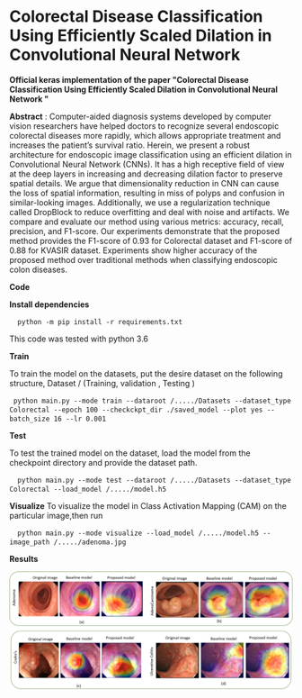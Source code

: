 # Colorectal Disease Classification Using Efficiently Scaled Dilation in Convolutional Neural Network
**Official keras implementation of the paper "Colorectal Disease Classification Using Efficiently Scaled Dilation in Convolutional Neural Network
"**

**Abstract** : 
Computer-aided diagnosis systems developed by computer vision researchers have helped doctors to recognize several endoscopic colorectal diseases more rapidly, which allows appropriate treatment and increases the patient’s survival ratio. Herein, we present a robust architecture for endoscopic image classification using an efficient dilation in Convolutional Neural Network (CNNs). It has a high receptive field of view at the deep layers in increasing and decreasing dilation factor to preserve spatial details. We argue that dimensionality reduction in CNN can cause the loss of spatial information, resulting in miss of polyps and confusion in similar-looking images. Additionally, we use a regularization technique called DropBlock to reduce overfitting and deal with noise and artifacts. We compare and evaluate our method using various metrics: accuracy, recall, precision, and F1-score. Our experiments demonstrate that the proposed method provides the F1-score of 0.93 for Colorectal dataset and F1-score of 0.88 for KVASIR dataset. Experiments show higher accuracy of the proposed method over traditional methods when classifying endoscopic colon diseases.

**Code**

**Install dependencies**

      python -m pip install -r requirements.txt
  
 This code was tested with python 3.6
 
 **Train**
 

To train the model on the datasets, put the desire dataset on the following structure, Dataset / (Training, validation , Testing )

     python main.py --mode train --dataroot /...../Datasets --dataset_type Colorectal --epoch 100 --checkckpt_dir ./saved_model --plot yes --batch_size 16 --lr 0.001

**Test**

To test the trained model on the dataset, load the model from the checkpoint directory and provide the dataset path.

      python main.py --mode test --dataroot /...../Datasets --dataset_type Colorectal --load_model /...../model.h5
      

**Visualize**
To visualize the model in Class Activation Mapping (CAM) on the particular image,then run

      python main.py --mode visualize --load_model /...../model.h5 --image_path /...../adenoma.jpg
      
**Results**

![With the proposed model, The similar-looking images were classified successfully. For example:](https://github.com/SahadevPoudel/Colorectal-disease-classification-via-Localization-Guided-Feature-Representation/blob/master/images/result.png)

